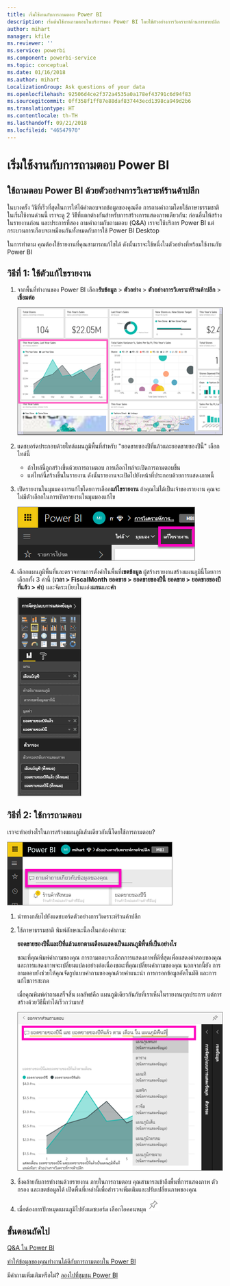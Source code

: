 ```yaml
---
title: เริ่มใช้งานกับการถามตอบ Power BI
description: เริ่มต้นใช้งานถามตอบในบริการของ Power BI โดยใช้ตัวอย่างการวิเคราะห์ด้านการขายปลีก
author: mihart
manager: kfile
ms.reviewer: ''
ms.service: powerbi
ms.component: powerbi-service
ms.topic: conceptual
ms.date: 01/16/2018
ms.author: mihart
LocalizationGroup: Ask questions of your data
ms.openlocfilehash: 92506d4ce2f372a4535a0a178ef43791c6d94f83
ms.sourcegitcommit: 0ff358f1ff87e88daf837443ecd1398ca949d2b6
ms.translationtype: HT
ms.contentlocale: th-TH
ms.lasthandoff: 09/21/2018
ms.locfileid: "46547970"
---
```

# <a name="get-started-with-power-bi-qa"></a>เริ่มใช้งานกับการถามตอบ Power BI
## <a name="use-power-bi-qa-with-the-retail-analysis-sample"></a>ใช้ถามตอบ Power BI ด้วยตัวอย่างการวิเคราะห์ร้านค้าปลีก
ในบางครั้ง วิธีที่เร็วที่สุดในการให้ได้คำตอบจากข้อมูลของคุณคือ การถามคำถามโดยใช้ภาษาธรรมชาติ  ในเริ่มใช้งานด่วนนี้ เราจะดู 2 วิธีีที่แตกต่างกันสำหรับการสร้างการแสดงภาพเดียวกัน: ก่อนอื่นให้สร้างในรายงานก่อน และประการที่สอง ถามคำถามกับถามตอบ (Q&A) เราจะใช้บริการ Power BI แต่กระบวนการเกือบจะเหมือนกันทั้งหมดกับการใช้ Power BI Desktop

ในการทำตาม คุณต้องใช้รายงานที่คุณสามารถแก้ไขได้ ดังนั้นเราจะใช้หนึ่งในตัวอย่างที่พร้อมใช้งานกับ Power BI

## <a name="method-1-using-the-report-editor"></a>วิธีที่ 1: ใช้ตัวแก้ไขรายงาน
1. จากพื้นที่ทำงานของ Power BI เลือก**รับข้อมูล** \> **ตัวอย่าง** \> **ตัวอย่างการวิเคราะห์ร้านค้าปลีก**  >   **เชื่อมต่อ**
   
    ![](media/power-bi-visualization-introduction-to-q-and-a/power-bi-dashboard.png)
2. แดชบอร์ดประกอบด้วยไทล์แผนภูมิพื้นที่สำหรับ "ยอดขายของปีที่แล้วและยอดขายของปีนี้"  เลือกไทล์นี้ 
   
   * ถ้าไทล์นี้ถูกสร้างขึ้นด้วยการถามตอบ การเลือกไทล์จะเปิดการถามตอบขึ้น 
   * แต่ไทล์นี้สร้างขึ้นในรายงาน ดังนั้นรายงานจะเปิดไปยังหน้าที่ประกอบด้วยการแสดงภาพนี้
3. เปิดรายงานในมุมมองการแก้ไขโดยการเลือก**แก้ไขรายงาน**  ถ้าคุณไม่ได้เป็นเจ้าของรายงาน คุณจะไม่มีตัวเลือกในการเปิดรายงานในมุมมองแก้ไข
   
    ![](media/power-bi-visualization-introduction-to-q-and-a/power-bi-edit-report.png)
4. เลือกแผนภูมิพื้นที่และตรวจทานการตั้งค่าในพื้นที่**เขตข้อมูล**  ผู้สร้างรายงานสร้างแผนภูมินี้โดยการเลือกทั้ง 3 ค่านี้ (**เวลา > FiscalMonth** **ยอดขาย > ยอดขายของปีนี้** **ยอดขาย > ยอดขายของปีที่แล้ว > ค่า**) และจัดระเบียบในแอ่ง**แกน**และ**ค่า**
   
    ![](media/power-bi-visualization-introduction-to-q-and-a/gnatutorial_3-new.png)

## <a name="method-2-using-qa"></a>วิธีที่ 2: ใช้การถามตอบ
เราจะทำอย่างไรในการสร้างแผนภูมิเส้นเดียวกันนี้โดยใช้การถามตอบ?

![](media/power-bi-visualization-introduction-to-q-and-a/power-bi-qna.png)

1. นำทางกลับไปยังแดชบอร์ดตัวอย่างการวิเคราะห์ร้านค้าปลีก
2. ใช้ภาษาธรรมชาติ พิมพ์ลักษณะนี้ลงในกล่องคำถาม:
   
   **ยอดขายของปีนี้และปีที่แล้วแยกตามเดือนแสดงเป็นแผนภูมิพื้นที่เป็นอย่างไร**
   
   ขณะที่คุณพิมพ์คำถามของคุณ การถามตอบจะเลือกการแสดงภาพที่ดีที่สุดเพื่อแสดงคำตอบของคุณ และการแสดงภาพจะเปลี่ยนแปลงอย่างต่อเนื่องขณะที่คุณเปลี่ยนคำถามของคุณ นอกจากนี้ยัง การถามตอบยังช่วยให้คุณจัดรูปแบบคำถามของคุณด้วยคำแนะนำ การกรอกข้อมูลอัตโนมัติ และการแก้ไขการสะกด
   
   เมื่อคุณพิมพ์คำถามเสร็จสิ้น ผลลัพธ์คือ แผนภูมิเดียวกันกับที่เราเห็นในรายงานทุกประการ  แต่การสร้างด้วยวิธีนี้ทำได้เร็วกว่ามาก!
   
   ![](media/power-bi-visualization-introduction-to-q-and-a/powerbi-qna-areachart.png)
3. ซึ่งคล้ายกับการทำงานด้วยรายงาน ภายในการถามตอบ คุณสามารถเข้าถึงพื้นที่การแสดงภาพ ตัวกรอง และเขตข้อมูลได้  เปิดพื้นที่เหล่านี้เพื่อสำรวจเพิ่มเติมและปรับเปลี่ยนภาพของคุณ
4. เมื่อต้องการปักหมุดแผนภูมิไปยังแดชบอร์ด เลือกไอคอนหมุด![](media/power-bi-visualization-introduction-to-q-and-a/pinnooutline.png)

## <a name="next-steps"></a>ขั้นตอนถัดไป
[Q&A ใน Power BI](consumer/end-user-q-and-a.md)

[ทำให้ข้อมูลของคุณทำงานได้ดีกับการถามตอบใน Power BI](service-prepare-data-for-q-and-a.md)

มีคำถามเพิ่มเติมหรือไม่? [ลองไปที่ชุมชน Power BI](http://community.powerbi.com/)

